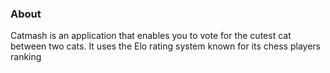 ### About

Catmash is an application that enables you to vote for the cutest cat between two cats. It uses the Elo rating system known for its chess players ranking